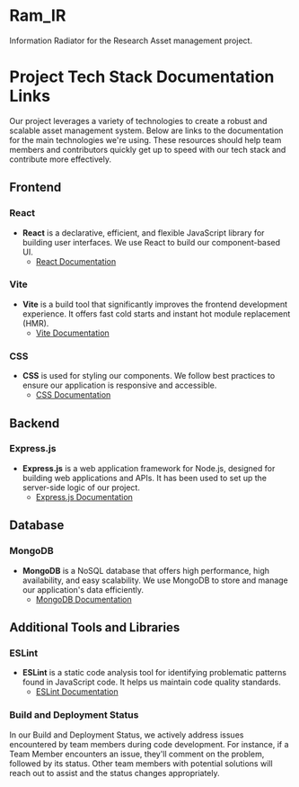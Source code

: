 # Ram_IR
Information Radiator for the Research Asset management project.
# Project Tech Stack Documentation Links

Our project leverages a variety of technologies to create a robust and scalable asset management system. Below are links to the documentation for the main technologies we're using. These resources should help team members and contributors quickly get up to speed with our tech stack and contribute more effectively.

## Frontend

### React

- **React** is a declarative, efficient, and flexible JavaScript library for building user interfaces. We use React to build our component-based UI.
  - [React Documentation](https://reactjs.org/docs/getting-started.html)

### Vite

- **Vite** is a build tool that significantly improves the frontend development experience. It offers fast cold starts and instant hot module replacement (HMR).
  - [Vite Documentation](https://vitejs.dev/guide/)

### CSS

- **CSS** is used for styling our components. We follow best practices to ensure our application is responsive and accessible.
  - [CSS Documentation](https://developer.mozilla.org/en-US/docs/Web/CSS)

## Backend

### Express.js

- **Express.js** is a web application framework for Node.js, designed for building web applications and APIs. It has been used to set up the server-side logic of our project.
  - [Express.js Documentation](https://expressjs.com/)

## Database

### MongoDB

- **MongoDB** is a NoSQL database that offers high performance, high availability, and easy scalability. We use MongoDB to store and manage our application's data efficiently.
  - [MongoDB Documentation](https://docs.mongodb.com/)

## Additional Tools and Libraries

### ESLint

- **ESLint** is a static code analysis tool for identifying problematic patterns found in JavaScript code. It helps us maintain code quality standards.
  - [ESLint Documentation](https://eslint.org/docs/user-guide/getting-started)

### Build and Deployment Status
In our Build and Deployment Status, we actively address issues encountered by team members during code development. For instance, if a Team Member encounters an issue, they'll comment on the problem, followed by its status. Other team members with potential solutions will reach out to assist and the status changes appropriately.